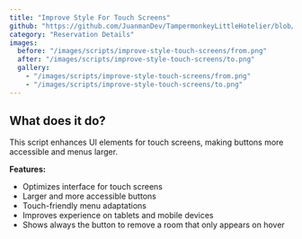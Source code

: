 ```yaml
---
title: "Improve Style For Touch Screens"
github: "https://github.com/JuanmanDev/TampermonkeyLittleHotelier/blob/main/frontdesk/reservationDetails/improveStyleForTouchScreens.user.js"
category: "Reservation Details"
images:
  before: "/images/scripts/improve-style-touch-screens/from.png"
  after: "/images/scripts/improve-style-touch-screens/to.png"
  gallery:
    - "/images/scripts/improve-style-touch-screens/from.png"
    - "/images/scripts/improve-style-touch-screens/to.png"
---
```


## What does it do?

This script enhances UI elements for touch screens, making buttons more accessible and menus larger.

**Features:**
- Optimizes interface for touch screens
- Larger and more accessible buttons
- Touch-friendly menu adaptations
- Improves experience on tablets and mobile devices
- Shows always the button to remove a room that only appears on hover